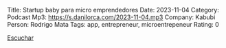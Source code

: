 Title: Startup baby para micro emprendedores
Date: 2023-11-04
Category: Podcast
Mp3: https://s.danilorca.com/2023-11-04.mp3
Company: Kabubi
Person: Rodrigo Mata
Tags: app, entrepreneur, microentrepeneur
Rating: 0

<a href="https://s.danilorca.com/2023-11-04.mp3" type="audio/mpeg">
Escuchar
</a>
